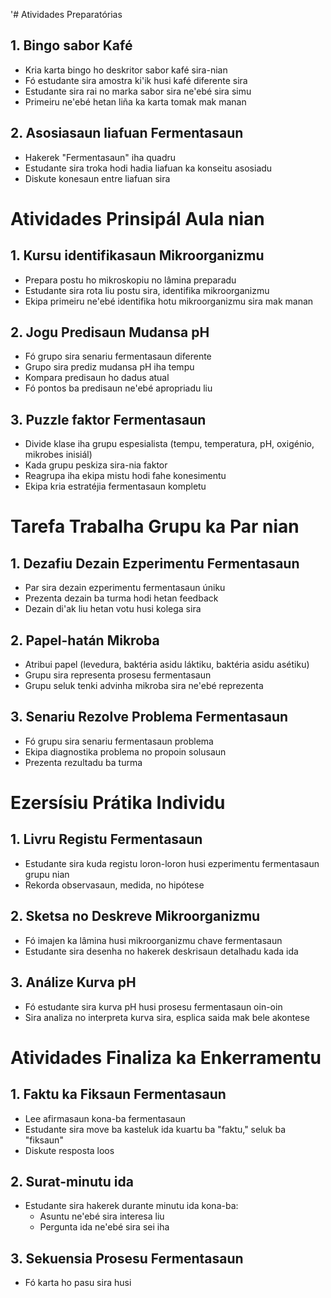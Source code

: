 '# Atividades Preparatórias

## 1. Bingo sabor Kafé

- Kria karta bingo ho deskritor sabor kafé sira-nian
- Fó estudante sira amostra ki'ik husi kafé diferente sira
- Estudante sira rai no marka sabor sira ne'ebé sira simu
- Primeiru ne'ebé hetan liña ka karta tomak mak manan

## 2. Asosiasaun liafuan Fermentasaun

- Hakerek "Fermentasaun" iha quadru
- Estudante sira troka hodi hadia liafuan ka konseitu asosiadu
- Diskute konesaun entre liafuan sira

# Atividades Prinsipál Aula nian

## 1. Kursu identifikasaun Mikroorganizmu 

- Prepara postu ho mikroskopiu no lâmina preparadu
- Estudante sira rota liu postu sira, identifika mikroorganizmu
- Ekipa primeiru ne'ebé identifika hotu mikroorganizmu sira mak manan

## 2. Jogu Predisaun Mudansa pH

- Fó grupo sira senariu fermentasaun diferente
- Grupo sira prediz mudansa pH iha tempu
- Kompara predisaun ho dadus atual
- Fó pontos ba predisaun ne'ebé apropriadu liu

## 3. Puzzle faktor Fermentasaun 

- Divide klase iha grupu espesialista (tempu, temperatura, pH, oxigénio, mikrobes inisiál)
- Kada grupu peskiza sira-nia faktor
- Reagrupa iha ekipa mistu hodi fahe konesimentu
- Ekipa kria estratéjia fermentasaun kompletu

# Tarefa Trabalha Grupu ka Par nian

## 1. Dezafiu Dezain Ezperimentu Fermentasaun

- Par sira dezain ezperimentu fermentasaun úniku
- Prezenta dezain ba turma hodi hetan feedback
- Dezain di'ak liu hetan votu husi kolega sira

## 2. Papel-hatán Mikroba 

- Atribui papel (levedura, baktéria asidu láktiku, baktéria asidu asétiku)
- Grupu sira representa prosesu fermentasaun
- Grupu seluk tenki advinha mikroba sira ne'ebé reprezenta

## 3. Senariu Rezolve Problema Fermentasaun

- Fó grupu sira senariu fermentasaun problema
- Ekipa diagnostika problema no propoin solusaun
- Prezenta rezultadu ba turma

# Ezersísiu Prátika Individu 

## 1. Livru Registu Fermentasaun

- Estudante sira kuda registu loron-loron husi ezperimentu fermentasaun grupu nian
- Rekorda observasaun, medida, no hipótese

## 2. Sketsa no Deskreve Mikroorganizmu

- Fó imajen ka lâmina husi mikroorganizmu chave fermentasaun
- Estudante sira desenha no hakerek deskrisaun detalhadu kada ida

## 3. Análize Kurva pH

- Fó estudante sira kurva pH husi prosesu fermentasaun oin-oin
- Sira analiza no interpreta kurva sira, esplica saida mak bele akontese

# Atividades Finaliza ka Enkerramentu 

## 1. Faktu ka Fiksaun Fermentasaun

- Lee afirmasaun kona-ba fermentasaun
- Estudante sira move ba kasteluk ida kuartu ba "faktu," seluk ba "fiksaun"
- Diskute resposta loos

## 2. Surat-minutu ida

- Estudante sira hakerek durante minutu ida kona-ba:
  - Asuntu ne'ebé sira interesa liu
  - Pergunta ida ne'ebé sira sei iha

## 3. Sekuensia Prosesu Fermentasaun

- Fó karta ho pasu sira husi